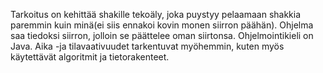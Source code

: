 Tarkoitus on kehittää shakille tekoäly, joka puystyy pelaamaan shakkia paremmin kuin minä(ei siis ennakoi kovin monen siirron päähän). Ohjelma saa tiedoksi siirron, jolloin se päättelee oman siirtonsa. Ohjelmointikieli on Java.  Aika -ja tilavaativuudet tarkentuvat myöhemmin, kuten myös käytettävät algoritmit ja tietorakenteet.
